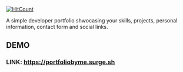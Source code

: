 [![HitCount](http://hits.dwyl.com/msaaad_/portfolio-website.svg)](http://hits.dwyl.com/msaaad_/portfolio-website)

A simple developer portfolio shwocasing your skills, projects, personal information, contact form and social links.
## DEMO
### LINK: https://portfoliobyme.surge.sh
